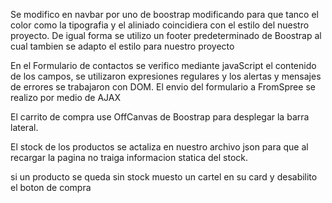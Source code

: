 Se modifico en navbar por uno de boostrap modificando para que tanco el color como la tipografia y el aliniado coincidiera con el estilo del nuestro proyecto.
De igual forma se utilizo un footer predeterminado de Boostrap al cual tambien se adapto el estilo para nuestro proyecto

En el Formulario de contactos se verifico mediante javaScript el contenido de los campos, se utilizaron expresiones regulares y los alertas y mensajes de errores se trabajaron con DOM. 
El envio del formulario a FromSpree se realizo por medio de AJAX

El carrito de compra use OffCanvas de Boostrap para desplegar la barra lateral. 

El stock de los productos se actaliza en nuestro archivo json para que al recargar la pagina no traiga informacion statica del stock.

si un producto se queda sin stock muesto un cartel en su card y desabilito el boton de compra
